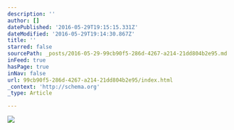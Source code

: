 ```yaml
---
description: ''
author: []
datePublished: '2016-05-29T19:15:15.331Z'
dateModified: '2016-05-29T19:14:30.867Z'
title: ''
starred: false
sourcePath: _posts/2016-05-29-99cb90f5-286d-4267-a214-21dd804b2e95.md
inFeed: true
hasPage: true
inNav: false
url: 99cb90f5-286d-4267-a214-21dd804b2e95/index.html
_context: 'http://schema.org'
_type: Article

---
```

![](https://the-grid-user-content.s3-us-west-2.amazonaws.com/99b9bad3-367d-4ee5-88a6-569ca302778d.jpg)